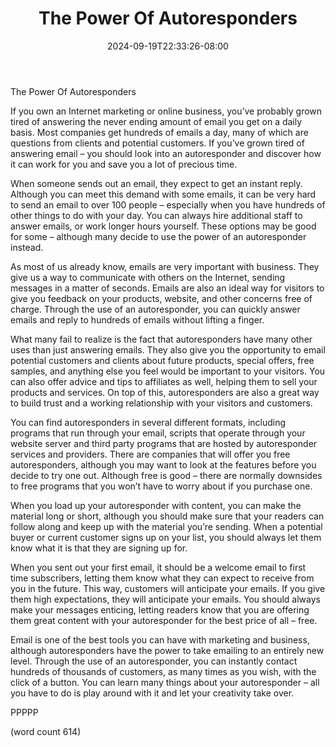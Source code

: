 ﻿---
title: "The Power Of Autoresponders"
date: 2024-09-19T22:33:26-08:00
description: "Auto Responders Tips for Web Success"
featured_image: "/images/Auto Responders.jpg"
tags: ["Auto Responders"]
---

The Power Of Autoresponders

If you own an Internet marketing or online business, you’ve probably grown tired of answering the never ending amount of email you get on a daily basis.  Most companies get hundreds of emails a day, many of which are questions from clients and potential customers.  If you’ve grown tired of answering email – you should look into an autoresponder and discover how it can work for you and save you a lot of precious time.

When someone sends out an email, they expect to get an instant reply.  Although you can meet this demand with some emails, it can be very hard to send an email to over 100 people – especially when you have hundreds of other things to do with your day.  You can always hire additional staff to answer emails, or work longer hours yourself.  These options may be good for some – although many decide to use the power of an autoresponder instead.

As most of us already know, emails are very important with business. They give us a way to communicate with others on the Internet, sending messages in a matter of seconds.  Emails are also an ideal way for visitors to give you feedback on your products, website, and other concerns free of charge.  Through the use of an autoresponder, you can quickly answer emails and reply to hundreds of emails without lifting a finger.

What many fail to realize is the fact that autoresponders have many other uses than just answering emails.  They also give you the opportunity to email potential customers and clients about future products, special offers, free samples, and anything else you feel would be important to your visitors.  You can also offer advice and tips to affiliates as well, helping them to sell your products and services.  On top of this, autoresponders are also a great way to build trust and a working relationship with your visitors and customers.

You can find autoresponders in several different formats, including programs that run through your email, scripts that operate through your website server and third party programs that are hosted by autoresponder services and providers.  There are companies that will offer you free autoresponders, although you may want to look at the features before you decide to try one out.  Although free is good – there are normally downsides to free programs that you won’t have to worry about if you purchase one.

When you load up your autoresponder with content, you can make the material long or short, although you should make sure that your readers can follow along and keep up with the material you’re sending.  When a potential buyer or current customer signs up on your list, you should always let them know what it is that they are signing up for.  

When you sent out your first email, it should be a welcome email to first time subscribers, letting them know what they can expect to receive from you in the future.  This way, customers will anticipate your emails.  If you give them high expectations, they will anticipate your emails.  You should always make your messages enticing, letting readers know that you are offering them great content with your autoresponder for the best price of all – free.

Email is one of the best tools you can have with marketing and business, although autoresponders have the power to take emailing to an entirely new level.  Through the use of an autoresponder, you can instantly contact hundreds of thousands of customers, as many times as you wish, with the click of a button.  You can learn many things about your autoresponder – all you have to do is play around with it and let your creativity take over.

PPPPP

(word count 614)
